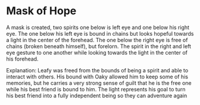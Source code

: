 # Mask of Hope

A mask is created, two spirits one below is left eye and one below his right eye.  The one below his left eye is bound in chains but looks hopeful towards a light in the center of the forehead.  The one below the right eye is free of chains (broken beneath himself), but forelorn.  The spirit in the right and left eye gesture to one another while looking towards the light in the center of his forehead.

Explanation: Leafy was freed from the bounds of being a spirit and able to interact with others.  His bound with Oaky allowed him to keep some of his memories, but he carries a very strong sense of guilt that he is the free one while his best friend is bound to him.  The light represents his goal to turn his best friend into a fully independent being so they can adventure again